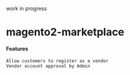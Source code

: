 work in progress

# magento2-marketplace

#### Features
```
Allow customers to register as a vendor
Vendor account approval by Admin
```
